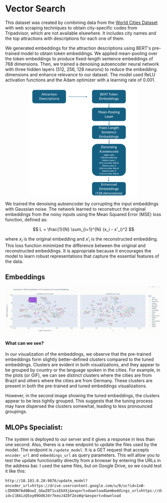 # Vector Search

This dataset was created by combining data from the [World Cities Dataset](https://www.kaggle.com/datasets/viswanathanc/world-cities-datasets) with web scraping techniques to obtain city-specific codes from Tripadvisor, which are not available elsewhere.
It includes city names and the top attractions with descriptions for each one of them.

We generated embeddings for the attraction descriptions using BERT's pre-trained model to obtain token embeddings. We applied mean-pooling over the token embeddings to produce fixed-length sentence embeddings of 768 dimensions. Then, we trained a denoising autoencoder neural network with three hidden layers (512, 256, 128 neurons) to reduce the embedding dimensions and enhance relevance to our dataset. The model used ReLU activation functions and the Adam optimizer with a learning rate of 0.001.

<p align="center"><img src="image.png" alt="alt text" width="350"></p>


We trained the denoising autoencoder by corrupting the input embeddings with Gaussian noise. The network learned to reconstruct the original embeddings from the noisy inputs using the Mean Squared Error (MSE) loss function, defined as:

$$
L = \frac{1}{N} \sum_{i=1}^{N} (x_i - x'_i)^2
$$

where $x_i$ is the original embedding and $x'_i$ is the reconstructed embedding. This loss function minimized the difference between the original and reconstructed embeddings. It is appropriate because it encourages the model to learn robust representations that capture the essential features of the data.


## Embeddings

![alt text](<2024110715321-ezgif.com-crop (1).gif>)


#### What can we see?

In our visualization of the embeddings, we observe that the pre-trained embeddings form slightly better-defined clusters compared to the tuned embeddings. Clusters are evident in both visualizations, and they appear to be grouped by country or the language spoken in the cities. For example, in the plots (or GIF), we can see distinct clusters where the cities are from Brazil and others where the cities are from Germany. These clusters are present in both the pre-trained and tuned embeddings visualizations.

However, in the second image showing the tuned embeddings, the clusters appear to be less tightly grouped. This suggests that the tuning process may have dispersed the clusters somewhat, leading to less pronounced groupings.


## MLOPs Specialist:

The system is deployed to our server and it gives a response in less than one second.
Also, theres is a new endpoint to update the files used by the model.
The endpoint is `/update_model`. It is a GET request that accepts `encoder_url` and `embeddings_url` as query parameters. This will allow you to test the update functionality directly from a browser by entering the URLs in the address bar.
I used the same files, but on Google Drive, so we could test it like this:

```
http://10.103.0.28:9876/update_model?encoder_url=https://drive.usercontent.google.com/u/0/uc?id=1xW-cZD0ON7Ad8BowI_GGwZ0T1uiEbXXj&export=download&embeddings_url=https://drive.usercontent.google.com/u/0/uc?id=1lB4izQ5oy09Od6Jdr7keoJ4Z8fZeiWqr&export=download
```

